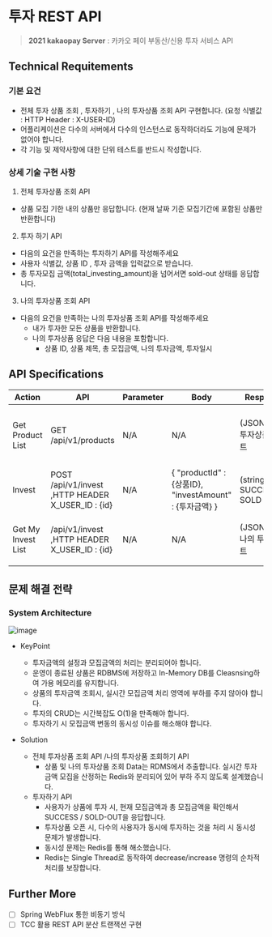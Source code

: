 # 투자 REST API
> **2021 kakaopay Server** : 카카오 페이 부동산/신용 투자 서비스 API

## Technical Requitements
### 기본 요건
* 전체 투자 상품 조회 , 투자하기 , 나의 투자상품 조회 API 구현합니다. (요청 식별값 : HTTP Header : X-USER-ID)
* 어플리케이션은 다수의 서버에서 다수의 인스턴스로 동작하더라도 기능에 문제가 없어야 합니다.
* 각 기능 및 제약사항에 대한 단위 테스트를 반드시 작성합니다. 

### 상세 기술 구현 사항
1. 전체 투자상품 조회 API
* 상품 모집 기한 내의 상품만 응답합니다. (현재 날짜 기준 모집기간에 포함된 상품만 반환합니다)

2. 투자 하기 API
* 다음의 요건을 만족하는 투자하기 API를 작성해주세요
 * 사용자 식별값, 상품 ID , 투자 금액을 입력값으로 받습니다. 
 * 총 투자모집 금액(total_investing_amount)을 넘어서면 sold-out 상태를 응답합니다. 

3. 나의 투자상품 조회 API
* 다음의 요건을 만족하는 나의 투자상품 조회 API를 작성해주세요
  * 내가 투자한 모든 상품을 반환합니다. 
  * 나의 투자상품 응답은 다음 내용을 포함합니다. 
    * 상품 ID, 상품 제목, 총 모집금액, 나의 투자금액, 투자일시

## API Specifications
| Action | API | Parameter | Body | Response | EXAMPLE | 
|--------|-----|-----------|------|------------------| --------------- |
|Get Product List | GET /api/v1/products| N/A | N/A | (JSONArray) 투자상품 리스트 | [{"duration":"2021-03-01T00:00 ~ 2021-05-30T00:00","total_investing_amount":100,"current_investing_amount":100,"product_id":1,"investers":1,"title":"해외 주식 포트폴리오","status":"모집 완료"},{"duration":"2021-03-01T00:00 ~ 2021-05-30T00:00","total_investing_amount":100000,"current_investing_amount":1000,"product_id":2,"investers":1,"title":"해외 부동상 포트폴리오","status":"모집중"}] |
| Invest | POST /api/v1/invest ,HTTP HEADER X_USER_ID : {id}|  N/A | { "productId" : {상품ID}, "investAmount" : {투자금액} } | (string) SUCCESS or SOLD OUT | {"result":"SUCCESS"} |
| Get My Invest List | /api/v1/invest ,HTTP HEADER X_USER_ID : {id} | N/A | N/A | (JSONArray) 나의 투자 리스트 | [{"My_investing_amount":50,"productId":1,"Total_investing_amount":100,"title":"해외 주식 포트폴리오","InvestAt":"2021-03-14T21:11:34"},{"My_investing_amount":1000,"productId":2,"Total_investing_amount":100000,"title":"해외 부동상 포트폴리오","InvestAt":"2021-03-14T21:12:49"}] |

## 문제 해결 전략
### System Architecture
![image](https://user-images.githubusercontent.com/16661906/111073347-ac88e600-8521-11eb-9e90-bffcfeb1413f.png)

* KeyPoint
  * 투자금액의 설정과 모집금액의 처리는 분리되어야 합니다. 
  * 운영이 종료된 상품은 RDBMS에 저장하고 In-Memory DB를 Cleasnsing하여 가용 메모리를 유지합니다.
  * 상품의 투자금액 조회시, 실시간 모집금액 처리 영역에 부하를 주지 않아야 합니다.
  * 투자의 CRUD는 시간복잡도 O(1)을 만족해야 합니다. 
  * 투자하기 시 모집금액 변동의 동시성 이슈를 해소해야 합니다. 

* Solution
  * 전체 투자상품 조회 API /나의 투자상품 조회하기 API
    * 상품 및 나의 투자상품 조회 Data는 RDMS에서 추출합니다. 실시간 투자금액 모집을 산정하는 Redis와 분리되어 있어 부하 주지 않도록 설계했습니다. 
  * 투자하기 API
    * 사용자가 상품에 투자 시, 현재 모집금액과 총 모집금액을 확인해서 SUCCESS / SOLD-OUT을 응답합니다. 
    * 투자상품 오픈 시, 다수의 사용자가 동시에 투자하는 것을 처리 시 동시성 문제가 발생합니다.
    * 동시성 문제는 Redis를 통해 해소했습니다. 
    * Redis는 Single Thread로 동작하여 decrease/increase 명령의 순차적 처리를 보장합니다.
  
## Further More
- [ ] Spring WebFlux 통한 비동기 방식
- [ ] TCC 활용 REST API 분산 트랜잭션 구현
